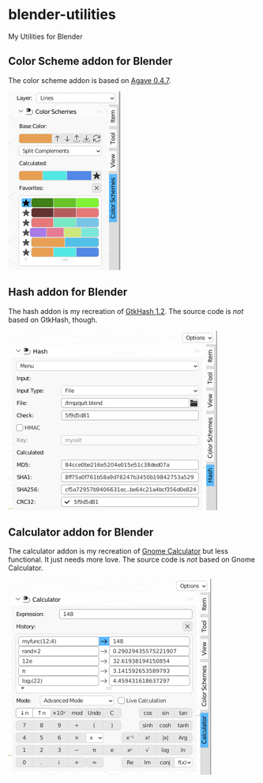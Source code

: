 # blender-utilities
My Utilities for Blender

## Color Scheme addon for Blender
The color scheme addon is based on [Agave 0.4.7](https://web.archive.org/web/20170327063642/http://home.gna.org/colorscheme/).

![Screenshot of Color Scheme addon](screenshot_color_scheme.png)

## Hash addon for Blender
The hash addon is my recreation of [GtkHash 1.2](https://github.com/tristanheaven/gtkhash). The source code is *not* based on GtkHash, though.

![Screenshot of Hash addon](screenshot_hash.png)

## Calculator addon for Blender
The calculator addon is my recreation of [Gnome Calculator](https://wiki.gnome.org/Apps/Calculator) but less functional. It just needs more love. The source code is *not* based on Gnome Calculator.

![Screenshot of Calculator addon](screenshot_calculator.png)

